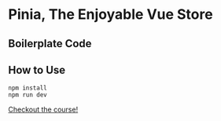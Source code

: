 # Pinia, The Enjoyable Vue Store 
## Boilerplate Code

## How to Use

```
npm install
npm run dev
```

[Checkout the course!](https://vueschool.io/courses/pinia-the-enjoyable-vue-store)
